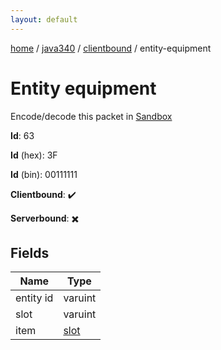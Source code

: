 ```yaml
---
layout: default
---
```


[home](/)  /  [java340](/protocol/java340)  /  [clientbound](/protocol/java340/clientbound)  /  entity-equipment

# Entity equipment

Encode/decode this packet in [Sandbox](../../../sandbox/java340#Clientbound.EntityEquipment)

**Id**: 63

**Id** (hex): 3F

**Id** (bin): 00111111

**Clientbound**: ✔️

**Serverbound**: ✖️

## Fields

Name | Type
---|---
entity id | varuint
slot | varuint
item | [slot](/protocol/java340/types/slot)
